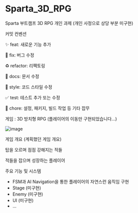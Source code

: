 # Sparta_3D_RPG
Sparta 부트캠프 3D RPG 개인 과제 (개인 사정으로 상당 부분 미구현)

커밋 컨벤션

✨ feat: 새로운 기능 추가

🐛 fix: 버그 수정

♻️ refactor: 리팩토링

📝 docs: 문서 수정

💄 style: 코드 스타일 수정

✅ test: 테스트 추가 또는 수정

🔧 chore: 설정, 패키지, 빌드 작업 등 기타 잡무





게임 : 3D 방치형 RPG (플레이어의 이동만 구현되었습니다...)

![image](https://github.com/user-attachments/assets/9083d799-631b-4a1f-8d01-8fc50074ae7e)




게임 개요 (계획했던 게임 개요)

탑을 오르며 점점 강해지는 적들

적들을 잡으며 성장하는 플레이어



주요 기능 및 시스템
- FSM과 AI Navigation을 통한 플레이어의 자연스런 움직임 구현
- Stage (미구현)
- Enemy (미구현)
- UI (미구현)
- ...
